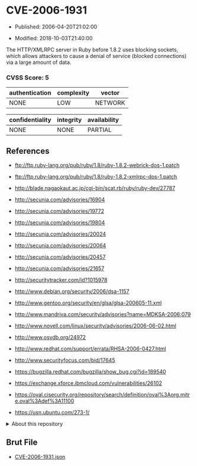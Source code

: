 # CVE-2006-1931

- Published: 2006-04-20T21:02:00

- Modified: 2018-10-03T21:40:00

The HTTP/XMLRPC server in Ruby before 1.8.2 uses blocking sockets, which allows attackers to cause a denial of service (blocked connections) via a large amount of data.

### CVSS Score: **5**

| authentication | complexity | vector |
| --- | --- | --- |
| NONE | LOW | NETWORK |

| confidentiality | integrity | availability |
| --- | --- | --- |
| NONE | NONE | PARTIAL |

## References

* ftp://ftp.ruby-lang.org/pub/ruby/1.8/ruby-1.8.2-webrick-dos-1.patch

* ftp://ftp.ruby-lang.org/pub/ruby/1.8/ruby-1.8.2-xmlrpc-dos-1.patch

* http://blade.nagaokaut.ac.jp/cgi-bin/scat.rb/ruby/ruby-dev/27787

* http://secunia.com/advisories/16904

* http://secunia.com/advisories/19772

* http://secunia.com/advisories/19804

* http://secunia.com/advisories/20024

* http://secunia.com/advisories/20064

* http://secunia.com/advisories/20457

* http://secunia.com/advisories/21657

* http://securitytracker.com/id?1015978

* http://www.debian.org/security/2006/dsa-1157

* http://www.gentoo.org/security/en/glsa/glsa-200605-11.xml

* http://www.mandriva.com/security/advisories?name=MDKSA-2006:079

* http://www.novell.com/linux/security/advisories/2006-06-02.html

* http://www.osvdb.org/24972

* http://www.redhat.com/support/errata/RHSA-2006-0427.html

* http://www.securityfocus.com/bid/17645

* https://bugzilla.redhat.com/bugzilla/show_bug.cgi?id=189540

* https://exchange.xforce.ibmcloud.com/vulnerabilities/26102

* https://oval.cisecurity.org/repository/search/definition/oval%3Aorg.mitre.oval%3Adef%3A11100

* https://usn.ubuntu.com/273-1/

<details>
<summary>About this repository</summary> 

  This repository is part of the project [Live Hack CVE](https://github.com/Live-Hack-CVE). Main website can be found [www.live-hack.org](https://www.live-hack.org) 
  
  Made by [Sn0wAlice](https://github.com/Sn0wAlice) for the people that care about security and need to have a feed of the latest CVEs. Hope you enjoy it, don't forget to star the repo and follow me on [Twitter](https://twitter.com/Sn0wAlice) and [Github](https://github.com/Sn0wAlice). And that is my [personnal website](https://www.alice-snow.me/)

  - [Home Page](https://github.com/Live-Hack-CVE)
  - [Framework](https://github.com/Live-Hack-CVE/cve-framework)
  - [CVE database](https://github.com/Live-Hack-CVE/full_database)
  - [Changelog](https://github.com/Live-Hack-CVE/Changelog)
</details>

## Brut File

* [CVE-2006-1931.json](https://raw.githubusercontent.com/Live-Hack-CVE/full_database/main/cves/2006/CVE-2006-1931.json)

